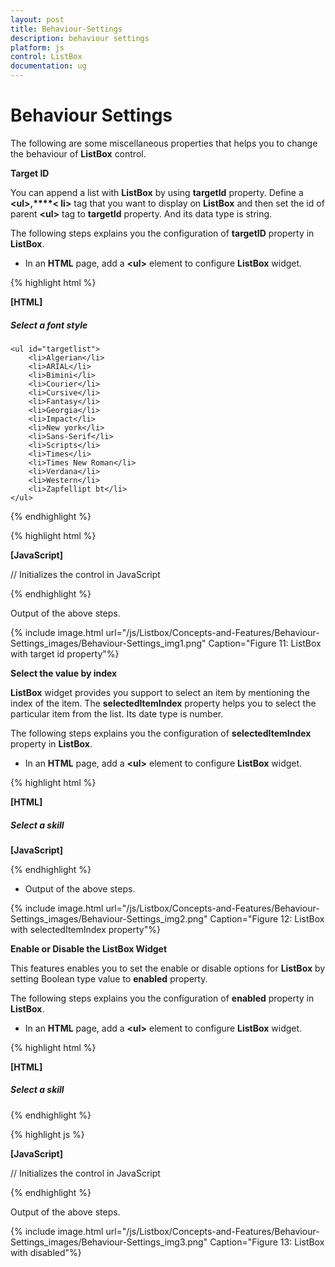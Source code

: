 ```yaml
---
layout: post
title: Behaviour-Settings
description: behaviour settings
platform: js
control: ListBox
documentation: ug
---
```


# Behaviour Settings

The following are some miscellaneous properties that helps you to change the behaviour of **ListBox** control.

**Target ID**

You can append a list with **ListBox** by using **targetId** property. Define a **&lt;ul&gt;,****&lt; li&gt;** tag that you want to display on **ListBox** and then set the id of parent **&lt;ul&gt;** tag to **targetId** property. And its data type is string. 

The following steps explains you the configuration of **targetID** property in **ListBox**.

* In an **HTML** page, add a **&lt;ul&gt;** element to configure **ListBox** widget.


{% highlight html %}

**[HTML]**

<div id="control">
    <h5 class="ctrllabel">Select a font style</h5>
    <ul id="listboxSample"></ul>

    <ul id="targetlist">
        <li>Algerian</li>
        <li>ARIAL</li>
        <li>Bimini</li>
        <li>Courier</li>
        <li>Cursive</li>
        <li>Fantasy</li>
        <li>Georgia</li>
        <li>Impact</li>
        <li>New york</li>
        <li>Sans-Serif</li>
        <li>Scripts</li>
        <li>Times</li>
        <li>Times New Roman</li>
        <li>Verdana</li>
        <li>Western</li>
        <li>Zapfellipt bt</li>
    </ul>
</div>

{% endhighlight %}

{% highlight html %}

**[JavaScript]**
 
// Initializes the control in JavaScript
 
<script type="text/javascript">
    $(function () {
        $('#listboxSample').ejListBox({ targetID: "targetlist" });
    });
</script>

{% endhighlight %}

Output of the above steps.



{% include image.html url="/js/Listbox/Concepts-and-Features/Behaviour-Settings_images/Behaviour-Settings_img1.png" Caption="Figure 11: ListBox with target id property"%}

**Select the value by index** 

**ListBox** widget provides you support to select an item by mentioning the index of the item. The **selectedItemIndex** property helps you to select the particular item from the list. Its date type is number. 

The following steps explains you the configuration of **selectedItemIndex** property in **ListBox**.

* In an **HTML** page, add a **&lt;ul&gt;** element to configure **ListBox** widget.



{% highlight html %}

**[HTML]**

<div id="control">
        <h5 class="ctrllabel">Select a skill</h5>
        <ul id="listboxsample"></ul>
    </div>

**[JavaScript]**  

<script type="text/javascript">
    $(function () {
        // JSON data declaration
        var skillset = [
        { skill: "ASP.NET" }, { skill: "ActionScript" }, { skill: "Basic" },
        { skill: "C++" }, { skill: "C#" }, { skill: "dBase" }, { skill: "Delphi" },
        { skill: "ESPOL" }, { skill: "F#" }, { skill: "FoxPro" }, { skill: "Java" },
        { skill: "J#" }, { skill: "Lisp" }, { skill: "Logo" }, { skill: "PHP" }
        ];
        //Render ListBox by mapping fields with JSON data
        $("#listboxsample").ejListBox({
            width: "240", dataSource: skillset,
            fields: { text: "skill" }, **selectedItemIndex: 2**
        });
    });
</script>


{% endhighlight %}



* Output of the above steps.


{% include image.html url="/js/Listbox/Concepts-and-Features/Behaviour-Settings_images/Behaviour-Settings_img2.png" Caption="Figure 12: ListBox with selectedItemIndex property"%}

**Enable or Disable the ListBox Widget**

This features enables you to set the enable or disable options for **ListBox** by setting Boolean type value to **enabled** property. 

The following steps explains you the configuration of **enabled** property in **ListBox**.

* In an **HTML** page, add a **&lt;ul&gt;** element to configure **ListBox** widget.

{% highlight html %}

**[HTML]**

<div id="control">
    <h5 class="ctrllabel">Select a skill</h5>
    <ul id="listboxSample"></ul>
</div>

{% endhighlight %}

{% highlight js %}

**[JavaScript]**
  
// Initializes the control in JavaScript
<script type="text/javascript">
    $(function () {
        // JSON data declaration
        var skillset = [
        { skill: "ASP.NET" }, { skill: "ActionScript" }, { skill: "Basic" },
        { skill: "C++" }, { skill: "C#" }, { skill: "dBase" }, { skill: "Delphi" },
        { skill: "ESPOL" }, { skill: "F#" }, { skill: "FoxPro" }, { skill: "Java" },
        { skill: "J#" }, { skill: "Lisp" }, { skill: "Logo" }, { skill: "PHP" }
        ];
        //Renders the ListBox by mapping fields with JSON data
        $("#listboxSample").ejListBox({
            width: "240", dataSource: skillset,
            fields: { text: "skill" }, enabled: false
        });
    });
</script>

{% endhighlight %}

Output of the above steps.


{% include image.html url="/js/Listbox/Concepts-and-Features/Behaviour-Settings_images/Behaviour-Settings_img3.png" Caption="Figure 13: ListBox with disabled"%}

